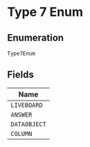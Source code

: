 
# Type 7 Enum

## Enumeration

`Type7Enum`

## Fields

| Name |
|  --- |
| `LIVEBOARD` |
| `ANSWER` |
| `DATAOBJECT` |
| `COLUMN` |

